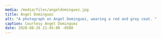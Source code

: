 ```yaml
---
media: /media/files/angeldominguez.jpg
title: Angel Dominguez
alt: "A photograph on Angel Dominguez, wearing a red and grey coat. "
caption: Courtesy Angel Dominguez
date: 2020-08-26 21:45:00 -0500
---
```

